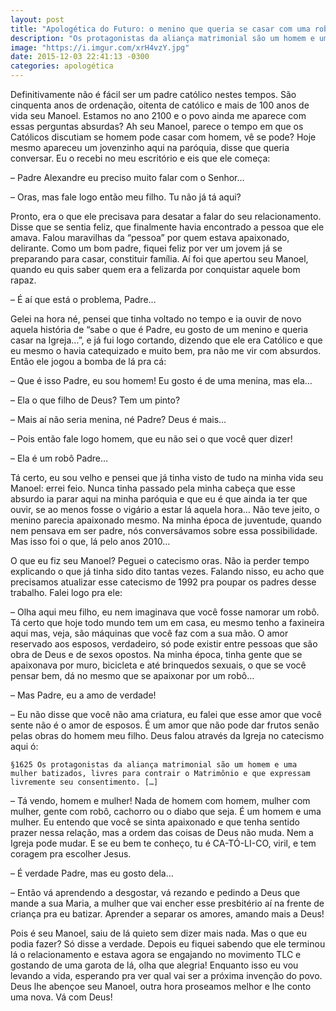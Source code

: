 ```yaml
---
layout: post
title: "Apologética do Futuro: o menino que queria se casar com uma robô"
description: "Os protagonistas da aliança matrimonial são um homem e uma mulher batizados..."
image: "https://i.imgur.com/xrH4vzY.jpg"
date: 2015-12-03 22:41:13 -0300
categories: apologética
---
```


Definitivamente não é fácil ser um padre católico nestes tempos. São cinquenta anos de ordenação, oitenta de católico e mais de 100 anos de vida seu Manoel. Estamos no ano 2100 e o povo ainda me aparece com essas perguntas absurdas? Ah seu Manoel, parece o tempo em que os Católicos discutiam se homem pode casar com homem, vê se pode? Hoje mesmo apareceu um jovenzinho aqui na paróquia, disse que queria conversar. Eu o recebi no meu escritório e eis que ele começa:

– Padre Alexandre eu preciso muito falar com o Senhor…

– Oras, mas fale logo então meu filho. Tu não já tá aqui?

Pronto, era o que ele precisava para desatar a falar do seu relacionamento. Disse que se sentia feliz, que finalmente havia encontrado a pessoa que ele amava. Falou maravilhas da “pessoa” por quem estava apaixonado, delirante. Como um bom padre, fiquei feliz por ver um jovem já se preparando para casar, constituir família.  Aí foi que apertou seu Manoel, quando eu quis saber quem era a felizarda por conquistar aquele bom rapaz.

– É aí que está o problema, Padre…

Gelei na hora né, pensei que tinha voltado no tempo e ia ouvir de novo aquela história de “sabe o que é Padre, eu gosto de um menino e queria casar na Igreja…”, e já fui logo cortando, dizendo que ele era Católico e que eu mesmo o havia catequizado e muito bem, pra não me vir com absurdos. Então ele jogou a bomba de lá pra cá:

– Que é isso Padre, eu sou homem! Eu gosto é de uma menina, mas ela…

– Ela o que filho de Deus? Tem um pinto?

– Mais aí não seria menina, né Padre? Deus é mais…

– Pois então fale logo homem, que eu não sei o que você quer dizer!

– Ela é um robô Padre…

Tá certo, eu sou velho e pensei que já tinha visto de tudo na minha vida seu Manoel: errei feio. Nunca tinha passado pela minha cabeça que esse absurdo ia parar aqui na minha paróquia e que eu é que ainda ia ter que ouvir, se ao menos fosse o vigário a estar lá aquela hora… Não teve jeito, o menino parecia apaixonado mesmo. Na minha época de juventude, quando nem pensava em ser padre, nós conversávamos sobre essa possibilidade. Mas isso foi o que, lá pelo anos 2010…

O que eu fiz seu Manoel? Peguei o catecismo oras. Não ia perder tempo explicando o que já tinha sido dito tantas vezes. Falando nisso, eu acho que precisamos atualizar esse catecismo de 1992 pra poupar os padres desse trabalho. Falei logo pra ele:

– Olha aqui meu filho, eu nem imaginava que você fosse namorar um robô. Tá certo que hoje todo mundo tem um em casa, eu mesmo tenho a faxineira aqui mas, veja, são máquinas que você faz com a sua mão. O amor reservado aos esposos, verdadeiro, só pode existir entre pessoas que são obra de Deus e de sexos opostos. Na minha época, tinha gente que se apaixonava por muro, bicicleta e até brinquedos sexuais, o que se você pensar bem, dá no mesmo que se apaixonar por um robô…

– Mas Padre, eu a amo de verdade!

– Eu não disse que você não ama criatura, eu falei que esse amor que você sente não é o amor de esposos. É um amor que não pode dar frutos senão pelas obras do homem meu filho. Deus falou através da Igreja no catecismo aqui ó:

    §1625 Os protagonistas da aliança matrimonial são um homem e uma mulher batizados, livres para contrair o Matrimônio e que expressam livremente seu consentimento. […]

– Tá vendo, homem e mulher! Nada de homem com homem, mulher com mulher, gente com robô, cachorro ou o diabo que seja. É um homem e uma mulher. Eu entendo que você se sinta apaixonado e que tenha sentido prazer nessa relação, mas a ordem das coisas de Deus não muda. Nem a Igreja pode mudar. E se eu bem te conheço, tu é CA-TÓ-LI-CO, viril, e tem coragem pra escolher Jesus.

– É verdade Padre, mas eu gosto dela…

– Então vá aprendendo a desgostar, vá rezando e pedindo a Deus que mande a sua Maria, a mulher que vai encher esse presbitério aí na frente de criança pra eu batizar. Aprender a separar os amores, amando mais a Deus!

Pois é seu Manoel, saiu de lá quieto sem dizer mais nada. Mas o que eu podia fazer? Só disse a verdade. Depois eu fiquei sabendo que ele terminou lá o relacionamento e estava agora se engajando no movimento TLC e gostando de uma garota de lá, olha que alegria! Enquanto isso eu vou levando a vida, esperando pra ver qual vai ser a próxima invenção do povo. Deus lhe abençoe seu Manoel, outra hora proseamos melhor e lhe conto uma nova. Vá com Deus!